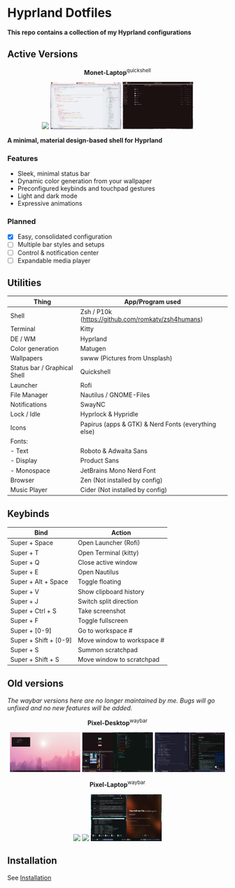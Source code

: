 # Hyprland Dotfiles

**This repo contains a collection of my Hyprland configurations**

## Active Versions

<p align="center"><b>Monet-Laptop</b><sup>quickshell</sup></p>
<p align="center">
  <img src="assets/lpqs1.png" width="32%">
  <img src="assets/lpqs2.png" width="32%">
  <img src="assets/lpqs3.png" width="32%">
</p>

**A minimal, material design-based shell for Hyprland**

### Features

- Sleek, minimal status bar
- Dynamic color generation from your wallpaper
- Preconfigured keybinds and touchpad gestures
- Light and dark mode
- Expressive animations

### Planned

- [x] Easy, consolidated configuration
- [ ] Multiple bar styles and setups
- [ ] Control & notification center
- [ ] Expandable media player

## Utilities

| Thing                        | App/Program used                                    |
| ---------------------------- | --------------------------------------------------- |
| Shell                        | Zsh / P10k (https://github.com/romkatv/zsh4humans)  |
| Terminal                     | Kitty                                               |
| DE / WM                      | Hyprland                                            |
| Color generation             | Matugen                                             |
| Wallpapers                   | swww (Pictures from Unsplash)                       |
| Status bar / Graphical Shell | Quickshell                                          |
| Launcher                     | Rofi                                                |
| File Manager                 | Nautilus / GNOME-Files                              |
| Notifications                | SwayNC                                              |
| Lock / Idle                  | Hyprlock & Hypridle                                 |
| Icons                        | Papirus (apps & GTK) & Nerd Fonts (everything else) |
| Fonts:                       |                                                     |
| - Text                       | Roboto & Adwaita Sans                               |
| - Display                    | Product Sans                                        |
| - Monospace                  | JetBrains Mono Nerd Font                            |
| Browser                      | Zen (Not installed by config)                       |
| Music Player                 | Cider (Not installed by config)                     |

## Keybinds

| Bind                  | Action                     |
| --------------------- | -------------------------- |
| Super + Space         | Open Launcher (Rofi)       |
| Super + T             | Open Terminal (kitty)      |
| Super + Q             | Close active window        |
| Super + E             | Open Nautilus              |
| Super + Alt + Space   | Toggle floating            |
| Super + V             | Show clipboard history     |
| Super + J             | Switch split direction     |
| Super + Ctrl + S      | Take screenshot            |
| Super + F             | Toggle fullscreen          |
| Super + [0-9]         | Go to workspace #          |
| Super + Shift + [0-9] | Move window to workspace # |
| Super + S             | Summon scratchpad          |
| Super + Shift + S     | Move window to scratchpad  |

## Old versions

_The waybar versions here are no longer maintained by me. Bugs will go unfixed and no new features will be added._

<p align="center"><b>Pixel-Desktop</b><sup>waybar</sup></p>
<p align="center">
  <img src="assets/desktopss1.png" width="32%">
  <img src="assets/desktopss3.png" width="32%">
  <img src="assets/desktopss2.png" width="32%">
</p>
<p align="center"><b>Pixel-Laptop</b><sup>waybar</sup></p>
<p align="center">
  <img src="assets/laptopss1.png" width="32%">
  <img src="assets/laptopss2.png" width="32%">
  <img src="assets/laptopss3.png" width="32%">
</p>

## Installation

See [Installation](https://github.com/bmalia/dotfiles/blob/main/INSTALLATION.md)
